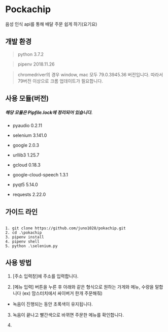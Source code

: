Pockachip
=============

음성 인식 api를 통해 배달 주문 쉽게 하기(요기요)

## 개발 환경

> python 3.7.2

> pipenv 2018.11.26

> chromedriver의 경우 window, mac 모두 79.0.3945.36 버전입니다.
> 따라서 79버전 이상으로 크롬 업데이트가 필요합니다.

## 사용 모듈(버전)

##### 해당 모듈은 Pipfile.lock에 정리되어 있습니다. 

* pyaudio 0.2.11

* selenium 3.141.0

* google 2.0.3

* urllib3 1.25.7

* gcloud 0.18.3

* google-cloud-speech 1.3.1

* pyqt5 5.14.0

* requests 2.22.0

## 가이드 라인

 ```
 
1. git clone https://github.com/juno1028/pokachip.git
2. cd .\pokachip
3. pipenv install
4. pipenv shell
5. python .\selenium.py

 ```
## 사용 방법

1. [주소 입력창]에 주소를 입력합니다.

2. [메뉴 입력] 버튼을 누른 후 아래와 같은 형식으로 원하는 가게와 메뉴, 수량을 말합니다
(ex) 맘스터치에서 싸이버거 한개 주문해줘)
* 녹음이 진행되는 동안 초록색이 유지됩니다.

3. 녹음이 끝나고 빨간색으로 바뀌면 주문한 메뉴를 확인합니다.

4. 
